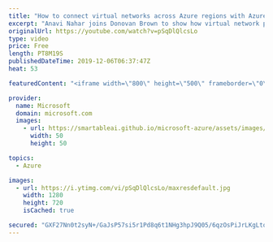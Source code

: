 ```yaml
---
title: "How to connect virtual networks across Azure regions with Azure Global VNet peering | Azure Friday"
excerpt: "Anavi Nahar joins Donovan Brown to show how virtual network peering enables you to connect networks seamlessly in Azure Virtual Network. The virtual networks appear as one for connectivity purposes. The traffic between virtual machines uses the Microsoft backbone infrastructure. Like traffic between"
originalUrl: https://youtube.com/watch?v=pSqDlQlcsLo
type: video
price: Free
length: PT8M19S
publishedDateTime: 2019-12-06T06:37:47Z
heat: 53

featuredContent: "<iframe width=\"800\" height=\"500\" frameborder=\"0\" src=\"https://www.youtube.com/embed/pSqDlQlcsLo\" allow=\"accelerometer; autoplay; encrypted-media; gyroscope; picture-in-picture\" allowfullscreen></iframe>"

provider:
  name: Microsoft
  domain: microsoft.com
  images:
    - url: https://smartableai.github.io/microsoft-azure/assets/images/organizations/microsoft.com-50x50.jpg
      width: 50
      height: 50

topics:
  - Azure

images:
  - url: https://i.ytimg.com/vi/pSqDlQlcsLo/maxresdefault.jpg
    width: 1280
    height: 720
    isCached: true

secured: "GXF27Nn0t2syN+/GaJsP57si5r1Pd8q6t1NHg3hpJ9Q05/6qzOsPiJrLKgLtq4MRAgPxfZzC6Fls0heYZmacV/9qvNWzzX+F6s8f2TAYNX4YMlYOxTQjKaOJvB60yVPStdwCRWCbkWNufyBnTzyPG6EYKUo50noj8DvEWLnRprg//WYstbmgRB3/QaYPOQn3yprgR5KndYDg0x3iqhhrIsY/s0gBpXzJx1skSwl4/kIOIhPEo5lj6awMiOWi5uAl9AHbVYKoXXrD4d7eaorV9CSlBdSdei+z9smz04+vTceRN2OnG+XgGtLmfjqlEyCBnJsn+1/gVG1/lgZ1KyJeho/QmQ/cv4NQQ7IV2cxTAOcCfoREfWkKFxD8wfC0KjT7HFHllzEy5ovhBI1+5gM5cD3aK0+HLYO/iPSIHmcyqYw=;46xx2hGcBF4WPjdoQVdhwg=="
---
```



